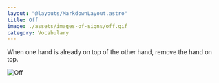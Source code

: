 ```yaml
---
layout: "@layouts/MarkdownLayout.astro"
title: Off
image: ./assets/images-of-signs/off.gif
category: Vocabulary
---
```


When one hand is already on top of the other hand, remove the hand on top.

![Off](@signs/off.gif)
